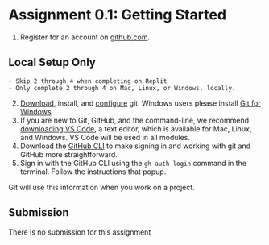 # Assignment 0.1: Getting Started

1. Register for an account on [github.com](https://github.com/).
## Local Setup Only 
	- Skip 2 through 4 when completing on Replit
 	- Only complete 2 through 4 on Mac, Linux, or Windows, locally.
2. [Download](https://git-scm.com/downloads), install, and [configure](https://git-scm.com/book/en/v2/Getting-Started-First-Time-Git-Setup) git. Windows users please install [Git for Windows](https://gitforwindows.org/).
3. If you are new to Git, GitHub, and the command-line, we recommend [downloading VS Code](https://code.visualstudio.com/), a text editor, which is available for Mac, Linux, and Windows. VS Code will be used in all modules.
4. Download the [GitHub CLI](https://cli.github.com/) to make signing in and working with git and GitHub more straightforward.
5. Sign in with the GitHub CLI using the `gh auth login` command in the terminal. Follow the instructions that popup.

Git will use this information when you work on a project.

## Submission
There is no submission for this assignment
